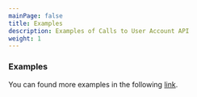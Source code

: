 ```yaml
---
mainPage: false
title: Examples
description: Examples of Calls to User Account API
weight: 1
---
```


### Examples

You can found more examples in the following [link](/docs/general/examples.html).